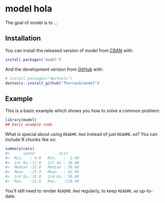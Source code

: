 
<!-- README.md is generated from README.Rmd. Please edit that file -->

# model hola

<!-- badges: start -->

<!-- badges: end -->

The goal of model is to …

## Installation

You can install the released version of model from
[CRAN](https://CRAN.R-project.org) with:

``` r
install.packages("model")
```

And the development version from [GitHub](https://github.com/) with:

``` r
# install.packages("devtools")
devtools::install_github("fhernanb/model")
```

## Example

This is a basic example which shows you how to solve a common problem:

``` r
library(model)
## basic example code
```

What is special about using `README.Rmd` instead of just `README.md`?
You can include R chunks like so:

``` r
summary(cars)
#>      speed           dist       
#>  Min.   : 4.0   Min.   :  2.00  
#>  1st Qu.:12.0   1st Qu.: 26.00  
#>  Median :15.0   Median : 36.00  
#>  Mean   :15.4   Mean   : 42.98  
#>  3rd Qu.:19.0   3rd Qu.: 56.00  
#>  Max.   :25.0   Max.   :120.00
```

You’ll still need to render `README.Rmd` regularly, to keep `README.md`
up-to-date.
